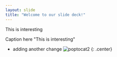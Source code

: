 ```yaml
---
layout: slide
title: "Welcome to our slide deck!"
---
```

This is  interesting

Caption here "This is  interesting"
+ adding another change
![poptocat2](https://octodex.github.com/images/poptocat_v2.png)
{: .center}
